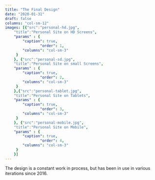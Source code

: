 ```yaml
---
title: "The Final Design"
date: "2020-01-31"
draft: false
columns: "col-sm-12"
images: [{"src":"personal-hd.jpg",
    "title":"Personal Site on HD Screens",
    "params" : {
        "caption": true,
                "order": 1,
        "columns": "col-sm-3"
     }
    }, {"src":"personal-sd.jpg",
    "title":"Personal Site on small Screens",
    "params" : {
        "caption": true,
                "order": 2,
        "columns": "col-sm-3"
     }
    },{"src":"personal-tablet.jpg",
    "title":"Personal Site on Tablets",
    "params" : {
        "caption": true,
                "order": 3,
        "columns": "col-sm-3"
     }
    }, {"src":"personal-mobile.jpg",
    "title":"Personal Site on Mobile",
    "params" : {
        "caption": true,
                "order": 4,
        "columns": "col-sm-3"
     }
    }]
---
```

The design is a constant work in process, but has been in use in various iterations since 2016.